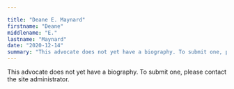```yaml
---

title: "Deane E. Maynard"
firstname: "Deane"
middlename: "E."
lastname: "Maynard"
date: "2020-12-14"
summary: "This advocate does not yet have a biography. To submit one, please contact the site administrator."
---
```

This advocate does not yet have a biography. To submit one, please contact the site administrator.

